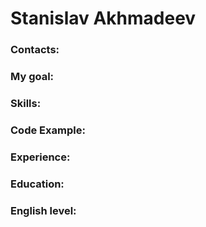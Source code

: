 # **Stanislav Akhmadeev**

### **Contacts:**

### **My goal:**

### **Skills:**

### **Code Example:**

### **Experience:**

### **Education:**

### **English level:**
